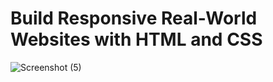 # Build Responsive Real-World Websites with HTML and CSS
![Screenshot (5)](https://user-images.githubusercontent.com/104742461/188191184-2b46d2fc-0538-4c94-b15f-f9c7ee961780.png)
